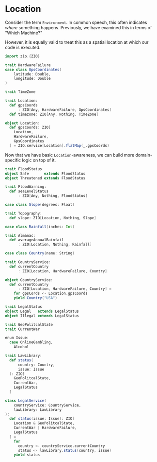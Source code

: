 # Location

Consider the term `Environment`.
In common speech, this often indicates _where_ something happens.
Previously, we have examined this in terms of "Which Machine?"

However, it is equally valid to treat this as a spatial location at which our code is executed.

```scala
import zio.{ZIO}
```

```scala
trait HardwareFailure
case class GpsCoordinates(
    latitude: Double,
    longitude: Double
)

trait TimeZone

trait Location:
  def gpsCoords
      : ZIO[Any, HardwareFailure, GpsCoordinates]
  def timezone: ZIO[Any, Nothing, TimeZone]

object Location:
  def gpsCoords: ZIO[
    Location,
    HardwareFailure,
    GpsCoordinates
  ] = ZIO.service[Location].flatMap(_.gpsCoords)
```

Now that we have basic `Location`-awareness, we can build more domain-specific logic on top of it.


```scala
trait FloodStatus
object Safe       extends FloodStatus
object Threatened extends FloodStatus

trait FloodWarning:
  def seaLevelStatus
      : ZIO[Any, Nothing, FloodStatus]
```

```scala
case class Slope(degrees: Float)

trait Topography:
  def slope: ZIO[Location, Nothing, Slope]
```

```scala
case class Rainfall(inches: Int)

trait Almanac:
  def averageAnnualRainfail
      : ZIO[Location, Nothing, Rainfall]
```


```scala
case class Country(name: String)

trait CountryService:
  def currentCountry
      : ZIO[Location, HardwareFailure, Country]

object CountryService:
  def currentCountry
      : ZIO[Location, HardwareFailure, Country] =
    for gpsCords <- Location.gpsCoords
    yield Country("USA")
```

```scala
trait LegalStatus
object Legal   extends LegalStatus
object Illegal extends LegalStatus

trait GeoPolitcalState
trait CurrentWar

enum Issue:
  case OnlineGambling,
    Alcohol

trait LawLibrary:
  def status(
      country: Country,
      issue: Issue
  ): ZIO[
    GeoPolitcalState,
    CurrentWar,
    LegalStatus
  ]

class LegalService(
    countryService: CountryService,
    lawLibrary: LawLibrary
):
  def status(issue: Issue): ZIO[
    Location & GeoPolitcalState,
    CurrentWar | HardwareFailure,
    LegalStatus
  ] =
    for
      country <- countryService.currentCountry
      status <- lawLibrary.status(country, issue)
    yield status
```
